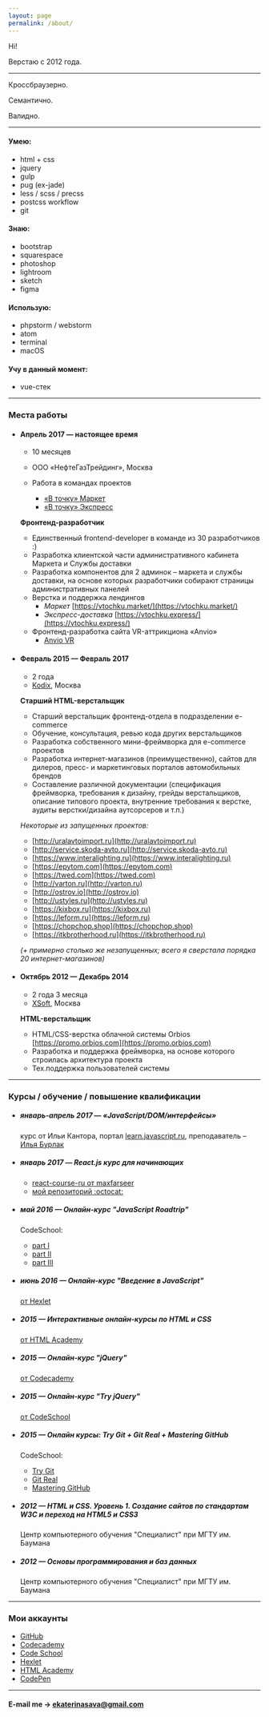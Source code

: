 ```yaml
---
layout: page
permalink: /about/
---
```


Hi!

Верстаю с 2012 года.

---

Кроссбраузерно.

Семантично.

Валидно.

---

#### Умею:

* html + css
* jquery
* gulp
* pug (ex-jade)
* less / scss / precss
* postcss workflow
* git

#### Знаю:

* bootstrap
* squarespace
* photoshop
* lightroom
* sketch
* figma

#### Использую:

* phpstorm / webstorm
* atom
* terminal
* macOS

#### Учу в данный момент:

* vue-стек

---

<!-- С 30 января по 6 апреля прохожу курс [«JavaScript/DOM/интерфейсы»](https://learn.javascript.ru/courses/js) от Ильи Кантора.

Преподаватель – [Илья Бурлак](https://learn.javascript.ru/profile/ilya-burlak)

#### Новые навыки:

* native/vanilla JavaScript
* ES-2015 (ES6)
* работа с DOM
* Ajax: XMLHttpRequest / fetch
* сборка с Webpack -->

### Места работы

* #### Апрель 2017 — настоящее время
  - 10 месяцев
  - ООО «НефтеГазТрейдинг», Москва

  - Работа в командах проектов
    * [«В точку» Маркет](https://vtochku.market/)
    * [«В точку» Экспресс](https://vtochku.express/)

  **Фронтенд-разработчик**

  - Единственный frontend-developer в команде из 30 разработчиков :)
  - Разработка клиентской части административного кабинета Маркета и Службы доставки
  - Разработка компонентов для 2 админок – маркета и службы доставки, на основе которых разработчики собирают страницы административных панелей  
  - Верстка и поддержка лендингов
      * _Маркет_ [https://vtochku.market/](https://vtochku.market/)
      * _Экспресс-доставка_ [https://vtochku.express/](https://vtochku.express/)
  - Фронтенд-разработка сайта VR-аттрикциона «Anvio»
      * [Anvio VR](https://ru.anviovr.com/)


* #### Февраль 2015 — Февраль 2017
  - 2 года
  - [Kodix](kodi.xxx), Москва

  **Старший HTML-верстальщик**

  - Старший верстальщик фронтенд-отдела в подразделении e-commerce
  - Обучение, консультация, ревью кода других верстальщиков
  - Разработка собственного мини-фреймворка для e-commerce проектов
  - Разработка интернет-магазинов (преимущественно), сайтов для дилеров, пресс- и маркетинговых порталов автомобильных брендов
  - Составление различной документации (спецификация фреймворка, требования к дизайну, грейды верстальщиков, описание типового проекта, внутренние требования к верстке, аудиты верстки/дизайна аутсорсеров и т.п.)

  _Некоторые из запущенных проектов:_
  - [http://uralavtoimport.ru](http://uralavtoimport.ru)
  - [http://service.skoda-avto.ru](http://service.skoda-avto.ru)
  - [https://www.interalighting.ru](https://www.interalighting.ru)
  - [https://epytom.com](https://epytom.com)
  - [https://twed.com](https://twed.com)
  - [http://varton.ru](http://varton.ru)
  - [http://ostrov.io](http://ostrov.io)
  - [http://ustyles.ru](http://ustyles.ru)
  - [https://kixbox.ru](https://kixbox.ru)
  - [https://leform.ru](https://leform.ru)
  - [https://chopchop.shop](https://chopchop.shop)
  - [https://itkbrotherhood.ru](https://itkbrotherhood.ru)

  _(+ примерно столько же незапущенных; всего я сверстала порядка 20 интернет-магазинов)_

* #### Октябрь 2012 — Декабрь 2014
  - 2 года 3 месяца
  - [XSoft](xsoft.org), Москва

  **HTML-верстальщик**

  - HTML/CSS-верстка облачной системы Orbios [https://promo.orbios.com](https://promo.orbios.com)
  - Разработка и поддержка фреймворка, на основе которого строилась архитектура проекта
  - Тех.поддержка пользователей системы

---  

### Курсы / обучение / повышение квалификации

* ##### январь-апрель 2017 — «JavaScript/DOM/интерфейсы»
  курс от Ильи Кантора, портал [learn.javascript.ru](https://learn.javascript.ru/courses/js), преподаватель – [Илья Бурлак](https://learn.javascript.ru/profile/ilya-burlak)

* ##### январь 2017 — React.js курс для начинающих
  - [react-course-ru от maxfarseer](https://www.gitbook.com/book/maxfarseer/react-course-ru/details)
  - [мой репозиторий :octocat:](https://github.com/EkaterinaSava/react-course-ru__practice)

* ##### май 2016 — Онлайн-курс "JavaScript Roadtrip"
  CodeSchool:
  - [part I](https://www.codeschool.com/courses/javascript-road-trip-part-1)
  - [part II](https://www.codeschool.com/courses/javascript-road-trip-part-2)
  - [part III](https://www.codeschool.com/courses/javascript-road-trip-part-3)

* ##### июнь 2016 — Онлайн-курс "Введение в JavaScript"
  [от Hexlet](https://ru.hexlet.io/courses/javascript_101)

* ##### 2015 — Интерактивные онлайн-курсы по HTML и CSS
  [от HTML Academy](https://htmlacademy.ru/program)

* ##### 2015 — Онлайн-курс "jQuery"
  [от Codecademy](https://www.codecademy.com/learn/jquery)

* ##### 2015 — Онлайн-курс "Try jQuery"
  [от CodeSchool](https://www.codeschool.com/courses/try-jquery)

* ##### 2015 — Онлайн курсы: Try Git + Git Real + Mastering GitHub
  CodeSchool:
  - [Try Git](https://www.codeschool.com/courses/try-git)
  - [Git Real](https://www.codeschool.com/courses/git-real)
  - [Mastering GitHub](https://www.codeschool.com/courses/mastering-github)

* ##### 2012 — HTML и CSS. Уровень 1. Создание сайтов по стандартам W3C и переход на HTML5 и СSS3

  Центр компьютерного обучения "Специалист" при МГТУ им. Баумана

* ##### 2012 — Основы программирования и баз данных

  Центр компьютерного обучения "Специалист" при МГТУ им. Баумана

---  

### Мои аккаунты

* [GitHub](https://github.com/EkaterinaSava)
* [Codecademy](https://www.codecademy.com/EkaterinaSava)
* [Code School](https://www.codeschool.com/users/EkaterinaSava)
* [Hexlet](https://ru.hexlet.io/u/user-5fbff149371bb7e6)
* [HTML Academy](https://htmlacademy.ru/profile/id67445)
* [CodePen](https://codepen.io/EkaterinaSava/)

---

#### E-mail me → [ekaterinasava@gmail.com](mailto:ekaterinasava@gmail.com)
